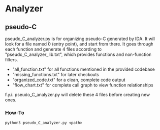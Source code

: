 # Analyzer
## pseudo-C
pseudo_C_analyzer.py is for organizing pseudo-C generated by IDA. It will look for a file named 0 (entry point), and start from there. It goes through each function and generate 4 files according to "pseudo_C_analyzer_lib.txt", which provides functions and non-function filters.
- "all_function.txt" for all functions mentioned in the provided codebase
- "missing_functions.txt" for later checkouts
- "organized_code.txt" for a clean, complete code output
- "flow_chart.txt" for complete call graph to view function relationships

f.y.i. pseudo_C_analyzer.py will delete these 4 files before creating new ones.

### How-To
`python3 pseudo_C_analyzer.py <path>`
